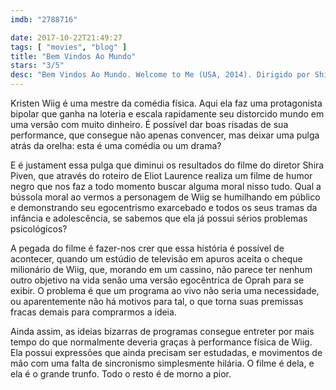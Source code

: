 ```yaml
---
imdb: "2788716"

date: 2017-10-22T21:49:27
tags: [ "movies", "blog" ]
title: "Bem Vindos Ao Mundo"
stars: "3/5"
desc: "Bem Vindos Ao Mundo. Welcome to Me (USA, 2014). Dirigido por Shira Piven. Escrito por Eliot Laurence. Com Kristen Wiig (Alice Klieg), Wes Bentley (Gabe Ruskin), Linda Cardellini (Gina Selway), Joan Cusack (Dawn Hurley), Loretta Devine (Barb Vaughn), Jennifer Jason Leigh (Deb Moseley), Thomas Mann (Rainer Ybarra), James Marsden (Rich Ruskin), Tim Robbins (Dr. Daryl Moffet)."
---
```

Kristen Wiig é uma mestre da comédia física. Aqui ela faz uma protagonista bipolar que ganha na loteria e escala rapidamente seu distorcido mundo em uma versão com muito dinheiro. É possível dar boas risadas de sua performance, que consegue não apenas convencer, mas deixar uma pulga atrás da orelha: esta é uma comédia ou um drama?

E é justament essa pulga que diminui os resultados do filme do diretor Shira Piven, que através do roteiro de Eliot Laurence realiza um filme de humor negro que nos faz a todo momento buscar alguma moral nisso tudo. Qual a bússola moral ao vermos a personagem de Wiig se humilhando em público e demonstrando seu egocentrismo exarcebado e todos os seus tramas da infância e adolescência, se sabemos que ela já possui sérios problemas psicológicos?

A pegada do filme é fazer-nos crer que essa história é possível de acontecer, quando um estúdio de televisão em apuros aceita o cheque milionário de Wiig, que, morando em um cassino, não parece ter nenhum outro objetivo na vida senão uma versão egocêntrica de Oprah para se exibir. O problema é que um programa ao vivo não seria uma necessidade, ou aparentemente não há motivos para tal, o que torna suas premissas fracas demais para comprarmos a ideia.

Ainda assim, as ideias bizarras de programas consegue entreter por mais tempo do que normalmente deveria graças à performance física de Wiig. Ela possui expressões que ainda precisam ser estudadas, e movimentos de mão com uma falta de sincronismo simplesmente hilária. O filme é dela, e ela é o grande trunfo. Todo o resto é de morno a pior.
